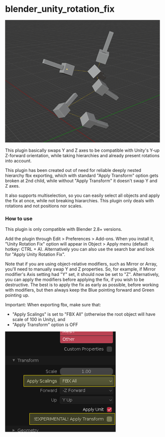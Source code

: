 # blender_unity_rotation_fix

![image](docs/rotfix.gif)

This plugin basically swaps Y and Z axes to be compatible with Unity's Y-up Z-forward orientation, while taking hierarchies and already present rotations into account.

This plugin has been created out of need for reliable deeply nested hierarchy fbx exporting, which with standard "Apply Transform" option gets broken at 2nd child, while without "Apply Transform" it doesn't swap Y and Z axes.

It also supports multiselection, so you can easily select all objects and apply the fix at once, while not breaking hiararchies. This plugin only deals with rotations and not positions nor scales.

### How to use

This plugin is only compatible with Blender 2.8+ versions.

Add the plugin through Edit > Preferences > Add-ons. When you install it, "Unity Rotation Fix" option will appear in Object > Apply menu (default hotkey: CTRL + A). Alternatively you can also use the search bar and look for "Apply Unity Rotation Fix".

Note that if you are using object-relative modifiers, such as Mirror or Array, you'll need to manually swap Y and Z properties. So, for example, if Mirror modifier's Axis setting had "Y" set, it should now be set to "Z". Alternatively, you can apply the modifiers before applying the fix, if you wish to be destructive. The best is to apply the fix as early as possible, before working with modifiers, but then always keep the Blue pointing forward and Green pointing up.

Important: When exporting fbx, make sure that:
- "Apply Scalings" is set to "FBX All" (otherwise the root object will have scale of 100 in Unity), and
- "Apply Transform" option is OFF

![image](docs/fbx_export_properties.png)
